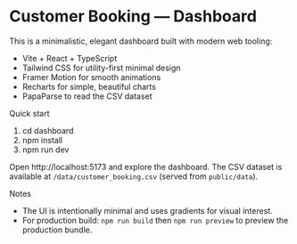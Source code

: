 # Customer Booking — Dashboard

This is a minimalistic, elegant dashboard built with modern web tooling:
- Vite + React + TypeScript
- Tailwind CSS for utility-first minimal design
- Framer Motion for smooth animations
- Recharts for simple, beautiful charts
- PapaParse to read the CSV dataset

Quick start

1. cd dashboard
2. npm install
3. npm run dev

Open http://localhost:5173 and explore the dashboard. The CSV dataset is available at `/data/customer_booking.csv` (served from `public/data`).

Notes

- The UI is intentionally minimal and uses gradients for visual interest.
- For production build: `npm run build` then `npm run preview` to preview the production bundle.
